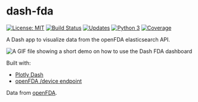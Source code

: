 # dash-fda
[![License: MIT](https://img.shields.io/badge/License-MIT-blue.svg)](https://opensource.org/licenses/MIT) [![Build Status](https://travis-ci.org/jackdbd/dash-fda.svg?branch=master)](https://travis-ci.org/jackdbd/dash-fda) [![Updates](https://pyup.io/repos/github/jackdbd/dash-fda/shield.svg)](https://pyup.io/repos/github/jackdbd/dash-fda/) [![Python 3](https://pyup.io/repos/github/jackdbd/dash-fda/python-3-shield.svg)](https://pyup.io/repos/github/jackdbd/dash-fda/) [![Coverage](https://codecov.io/github/jackdbd/dash-fda/coverage.svg?branch=master)](https://codecov.io/github/jackdbd/dash-fda?branch=master)

A Dash app to visualize data from the openFDA elasticsearch API.

![A GIF file showing a short demo on how to use the Dash FDA dashboard](https://github.com/jackdbd/dash-earthquakes/blob/master/demo.gif "How to use the Dash FDA dashboard")

Built with:

- [Plotly Dash](https://plot.ly/products/dash/)
- [openFDA /device endpoint](https://open.fda.gov/device/)

Data from [openFDA](https://open.fda.gov/).
